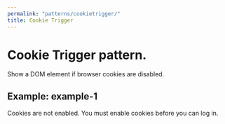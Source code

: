 ```yaml
---
permalink: "patterns/cookietrigger/"
title: Cookie Trigger
---
```


# Cookie Trigger pattern.

Show a DOM element if browser cookies are disabled.

## Example: example-1

<div class="portalMessage error pat-cookietrigger">
 Cookies are not enabled. You must enable cookies before you can log in.
</div>

